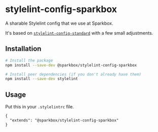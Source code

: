 # stylelint-config-sparkbox

A sharable Stylelint config that we use at Sparkbox.

It's based on [`stylelint-config-standard`](https://github.com/stylelint/stylelint-config-standard) with a few small adjustments.

## Installation

```bash
# Install the package
npm install --save-dev @sparkbox/stylelint-config-sparkbox

# Install peer dependencies (if you don't already have them)
npm install --save-dev stylelint
```

## Usage

Put this in your `.stylelintrc` file.

```
{
  "extends": "@sparkbox/stylelint-config-sparkbox"
}
```
